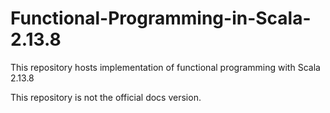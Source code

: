 # Functional-Programming-in-Scala-2.13.8

This repository hosts implementation of functional programming with Scala 2.13.8

This repository is not the official docs version.
